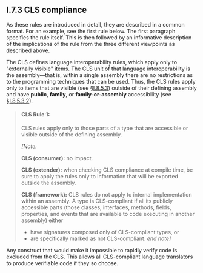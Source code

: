## I.7.3 CLS compliance

As these rules are introduced in detail, they are described in a common format. For an example, see the first rule below. The first paragraph specifies the rule itself. This is then followed by an informative description of the implications of the rule from the three different viewpoints as described above.

The CLS defines language interoperability rules, which apply only to "externally visible" items. The CLS unit of that language interoperability is the assembly&mdash;that is, within a single assembly there are no restrictions as to the programming techniques that can be used. Thus, the CLS rules apply only to items that are visible (see §[I.8.5.3](i.8.5.3-visibility-accessibility-and-security.md)) outside of their defining assembly and have **public**, **family**, or **family-or-assembly** accessibility (see §[I.8.5.3.2](i.8.5.3.2-accessibility-of-members-and-nested-types.md)).

> #### CLS Rule 1:
>
> CLS rules apply only to those parts of a type that are accessible or visible outside of the defining assembly.
>
> _[Note:_
>
> **CLS (consumer):** no impact.
>
> **CLS (extender):** when checking CLS compliance at compile time, be sure to apply the rules only to information that will be exported outside the assembly.
>
> **CLS (framework):** CLS rules do not apply to internal implementation within an assembly. A type is CLS-compliant if all its publicly accessible parts (those classes, interfaces, methods, fields, properties, and events that are available to code executing in another assembly) either
>
>  * have signatures composed only of CLS-compliant types, or
>  * are specifically marked as not CLS-compliant. _end note]_

Any construct that would make it impossible to rapidly verify code is excluded from the CLS. This allows all CLS-compliant language translators to produce verifiable code if they so choose.
